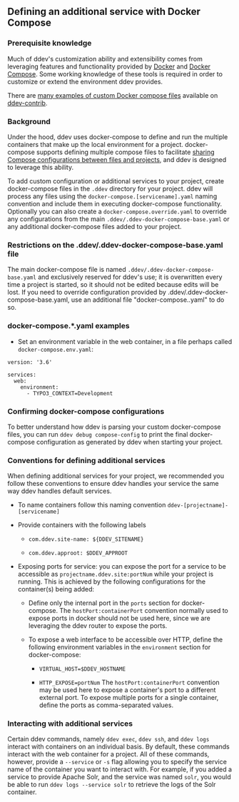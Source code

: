 ## Defining an additional service with Docker Compose

### Prerequisite knowledge

Much of ddev's customization ability and extensibility comes from leveraging features and functionality provided by [Docker](https://docs.docker.com/) and [Docker Compose](https://docs.docker.com/compose/overview/). Some working knowledge of these tools is required in order to customize or extend the environment ddev provides.

There are [many examples of custom Docker compose files](https://github.com/drud/ddev-contrib#additional-services-added-via-docker-composeserviceyaml) available on [ddev-contrib](https://github.com/drud/ddev-contrib).

### Background

Under the hood, ddev uses docker-compose to define and run the multiple containers that make up the local environment for a project. docker-compose supports defining multiple compose files to facilitate [sharing Compose configurations between files and projects](https://docs.docker.com/compose/extends/), and ddev is designed to leverage this ability.

To add custom configuration or additional services to your project, create docker-compose files in the `.ddev` directory for your project. ddev will process any files using the `docker-compose.[servicename].yaml` naming convention and include them in executing docker-compose functionality. Optionally you can also create a `docker-compose.override.yaml` to override any configurations from the main `.ddev/.ddev-docker-compose-base.yaml` or any additional docker-compose files added to your project.

### Restrictions on the .ddev/.ddev-docker-compose-base.yaml file

The main docker-compose file is named `.ddev/.ddev-docker-compose-base.yaml` and exclusively reserved for ddev's use; it is overwritten every time a project is started, so it should not be edited because edits will be lost. If you need to override configuration provided by .ddev/.ddev-docker-compose-base.yaml, use an additional file "docker-compose.<whatever>.yaml" to do so.

### docker-compose.*.yaml examples

* Set an environment variable in the web container, in a file perhaps called `docker-compose.env.yaml`:

```
version: '3.6'

services:
  web:
    environment:
      - TYPO3_CONTEXT=Development
```

### Confirming docker-compose configurations

To better understand how ddev is parsing your custom docker-compose files, you can run `ddev debug compose-config` to print the final docker-compose configuration as generated by ddev when starting your project.

### Conventions for defining additional services

When defining additional services for your project, we recommended you follow these conventions to ensure ddev handles your service the same way ddev handles default services.

* To name containers follow this naming convention `ddev-[projectname]-[servicename]`

* Provide containers with the following labels

    * `com.ddev.site-name: ${DDEV_SITENAME}`

    * `com.ddev.approot: $DDEV_APPROOT`

* Exposing ports for service: you can expose the port for a service to be accessible as `projectname.ddev.site:portNum` while your project is running. This is achieved by the following configurations for the container(s) being added:

    * Define only the internal port in the `ports` section for docker-compose. The `hostPort:containerPort` convention normally used to expose ports in docker should not be used here, since we are leveraging the ddev router to expose the ports.

    * To expose a web interface to be accessible over HTTP, define the following environment variables in the `environment` section for docker-compose:

        * `VIRTUAL_HOST=$DDEV_HOSTNAME`

        * `HTTP_EXPOSE=portNum` The `hostPort:containerPort` convention may be used here to expose a container's port to a different external port. To expose multiple ports for a single container, define the ports as comma-separated values.

### Interacting with additional services

Certain ddev commands, namely `ddev exec`, `ddev ssh`, and `ddev logs` interact with containers on an individual basis. By default, these commands interact with the web container for a project. All of these commands, however, provide a `--service` or `-s` flag allowing you to specify the service name of the container you want to interact with. For example, if you added a service to provide Apache Solr, and the service was named `solr`, you would be able to run `ddev logs --service solr` to retrieve the logs of the Solr container.
